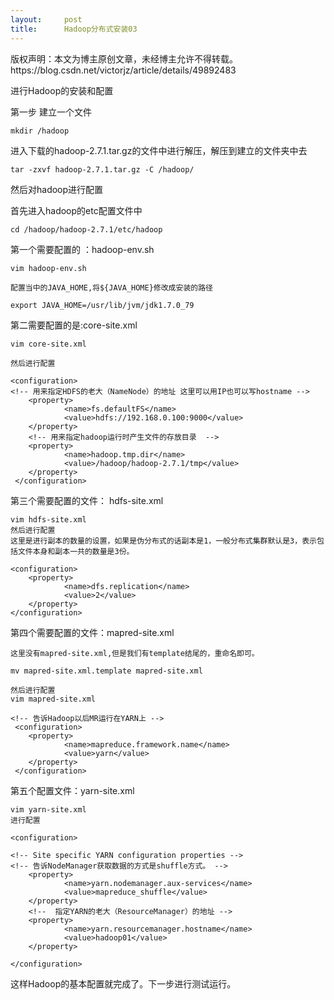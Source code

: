 ```yaml
---
layout:     post
title:      Hadoop分布式安装03
---
```

<div id="article_content" class="article_content clearfix csdn-tracking-statistics" data-pid="blog" data-mod="popu_307" data-dsm="post">
								<div class="article-copyright">
					版权声明：本文为博主原创文章，未经博主允许不得转载。					https://blog.csdn.net/victorjz/article/details/49892483				</div>
								            <div id="content_views" class="markdown_views prism-atom-one-dark">
							<!-- flowchart 箭头图标 勿删 -->
							<svg xmlns="http://www.w3.org/2000/svg" style="display: none;"><path stroke-linecap="round" d="M5,0 0,2.5 5,5z" id="raphael-marker-block" style="-webkit-tap-highlight-color: rgba(0, 0, 0, 0);"></path></svg>
							<p>进行Hadoop的安装和配置</p>

<p>第一步 建立一个文件  </p>

<pre><code>mkdir /hadoop
</code></pre>

<p>进入下载的hadoop-2.7.1.tar.gz的文件中进行解压，解压到建立的文件夹中去</p>

<pre><code>tar -zxvf hadoop-2.7.1.tar.gz -C /hadoop/
</code></pre>

<p>然后对hadoop进行配置</p>

<p>首先进入hadoop的etc配置文件中</p>

<pre><code>cd /hadoop/hadoop-2.7.1/etc/hadoop
</code></pre>

<p>第一个需要配置的 ：hadoop-env.sh</p>

<pre><code>vim hadoop-env.sh

配置当中的JAVA_HOME,将${JAVA_HOME}修改成安装的路径

export JAVA_HOME=/usr/lib/jvm/jdk1.7.0_79 
</code></pre>

<p>第二需要配置的是:core-site.xml</p>

<pre><code>vim core-site.xml

然后进行配置

&lt;configuration&gt;
&lt;!-- 用来指定HDFS的老大（NameNode）的地址 这里可以用IP也可以写hostname --&gt;
    &lt;property&gt;
            &lt;name&gt;fs.defaultFS&lt;/name&gt;
            &lt;value&gt;hdfs://192.168.0.100:9000&lt;/value&gt;
    &lt;/property&gt;
    &lt;!-- 用来指定hadoop运行时产生文件的存放目录  --&gt;
    &lt;property&gt;
            &lt;name&gt;hadoop.tmp.dir&lt;/name&gt;
            &lt;value&gt;/hadoop/hadoop-2.7.1/tmp&lt;/value&gt;
    &lt;/property&gt;
 &lt;/configuration&gt;
</code></pre>

<p>第三个需要配置的文件： hdfs-site.xml</p>

<pre><code>vim hdfs-site.xml   
然后进行配置
这里是进行副本的数量的设置，如果是伪分布式的话副本是1，一般分布式集群默认是3，表示包括文件本身和副本一共的数量是3份。

&lt;configuration&gt;
    &lt;property&gt;
            &lt;name&gt;dfs.replication&lt;/name&gt;
            &lt;value&gt;2&lt;/value&gt;
    &lt;/property&gt;
&lt;/configuration&gt;
</code></pre>

<p>第四个需要配置的文件：mapred-site.xml</p>

<pre><code>这里没有mapred-site.xml,但是我们有template结尾的，重命名即可。

mv mapred-site.xml.template mapred-site.xml 

然后进行配置
vim mapred-site.xml

&lt;!-- 告诉Hadoop以后MR运行在YARN上 --&gt;
 &lt;configuration&gt;
    &lt;property&gt;
            &lt;name&gt;mapreduce.framework.name&lt;/name&gt;
            &lt;value&gt;yarn&lt;/value&gt;
    &lt;/property&gt;
 &lt;/configuration&gt;
</code></pre>

<p>第五个配置文件：yarn-site.xml</p>

<pre><code>vim yarn-site.xml 
进行配置

&lt;configuration&gt;

&lt;!-- Site specific YARN configuration properties --&gt;
&lt;!-- 告诉NodeManager获取数据的方式是shuffle方式。 --&gt;
    &lt;property&gt;
            &lt;name&gt;yarn.nodemanager.aux-services&lt;/name&gt;
            &lt;value&gt;mapreduce_shuffle&lt;/value&gt;
    &lt;/property&gt;
    &lt;!--  指定YARN的老大（ResourceManager）的地址 --&gt;
    &lt;property&gt;
            &lt;name&gt;yarn.resourcemanager.hostname&lt;/name&gt;
            &lt;value&gt;hadoop01&lt;/value&gt;
    &lt;/property&gt;

&lt;/configuration&gt;
</code></pre>

<p>这样Hadoop的基本配置就完成了。下一步进行测试运行。</p>            </div>
						<link href="https://csdnimg.cn/release/phoenix/mdeditor/markdown_views-9e5741c4b9.css" rel="stylesheet">
                </div>
